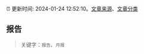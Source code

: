 :alarm_clock: 更新时间: 2024-01-24 12:52:10。[文章来源](/README.md)、[文章分类](/TAGS.md)

## 报告


> 关键字：`报告`、`月报`



